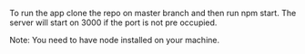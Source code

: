 To run the app clone the repo on master branch and then run npm start. The server will start on 3000 if the port is not pre occupied.

Note: You need to have node installed on your machine.
